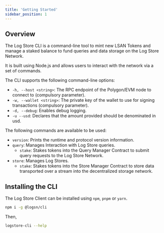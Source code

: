 ```yaml
---
title: 'Getting Started'
sidebar_position: 1
---
```


## Overview

The Log Store CLI is a command-line tool to mint new LSAN Tokens and manage a staked balance to fund queries and data storage on the Log Store Network.

It is built using Node.js and allows users to interact with the network via a set of commands.

The CLI supports the following command-line options:

- `-h, --host <string>`: The RPC endpoint of the Polygon/EVM node to connect to (compulsory parameter).
- `-w, --wallet <string>`: The private key of the wallet to use for signing transactions (compulsory parameter).
- `-d, --debug`: Enables debug logging.
- `-u --usd`: Declares that the amount provided should be denominated in usd.

The following commands are available to be used:

- `version`: Prints the runtime and protocol version information.
- `query`: Manages Interaction with Log Store queries.
  - `stake`: Stakes tokens into the Query Manager Contract to submit query requests to the Log Store Network.
- `store`: Manages Log Stores.
  - `stake`: Stakes tokens into the Store Manager Contract to store data transported over a stream into the decentralized storage network.

## Installing the CLI

The Log Store Client can be installed using `npm`, `pnpm` or `yarn`.

```bash
npm i -g @logsn/cli
```

Then,

```bash
logstore-cli --help
```
